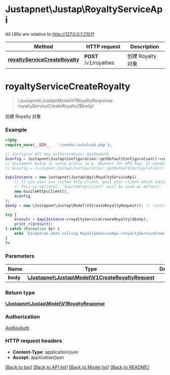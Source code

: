 # Justapnet\Justap\RoyaltyServiceApi

All URIs are relative to *http://127.0.0.1:21011*

Method | HTTP request | Description
------------- | ------------- | -------------
[**royaltyServiceCreateRoyalty**](RoyaltyServiceApi.md#royaltyServiceCreateRoyalty) | **POST** /v1/royalties | 创建 Royalty 对象


# **royaltyServiceCreateRoyalty**
> \Justapnet\Justap\Model\V1RoyaltyResponse royaltyServiceCreateRoyalty($body)

创建 Royalty 对象

### Example
```php
<?php
require_once(__DIR__ . '/vendor/autoload.php');

// Configure API key authorization: ApiKeyAuth
$config = Justapnet\Justap\Configuration::getDefaultConfiguration()->setApiKey('X-JUSTAP-API-KEY', 'YOUR_API_KEY');
// Uncomment below to setup prefix (e.g. Bearer) for API key, if needed
// $config = Justapnet\Justap\Configuration::getDefaultConfiguration()->setApiKeyPrefix('X-JUSTAP-API-KEY', 'Bearer');

$apiInstance = new Justapnet\Justap\Api\RoyaltyServiceApi(
    // If you want use custom http client, pass your client which implements `GuzzleHttp\ClientInterface`.
    // This is optional, `GuzzleHttp\Client` will be used as default.
    new GuzzleHttp\Client(),
    $config
);
$body = new \Justapnet\Justap\Model\V1CreateRoyaltyRequest(); // \Justapnet\Justap\Model\V1CreateRoyaltyRequest | 

try {
    $result = $apiInstance->royaltyServiceCreateRoyalty($body);
    print_r($result);
} catch (Exception $e) {
    echo 'Exception when calling RoyaltyServiceApi->royaltyServiceCreateRoyalty: ', $e->getMessage(), PHP_EOL;
}
?>
```

### Parameters

Name | Type | Description  | Notes
------------- | ------------- | ------------- | -------------
 **body** | [**\Justapnet\Justap\Model\V1CreateRoyaltyRequest**](../Model/V1CreateRoyaltyRequest.md)|  |

### Return type

[**\Justapnet\Justap\Model\V1RoyaltyResponse**](../Model/V1RoyaltyResponse.md)

### Authorization

[ApiKeyAuth](../../README.md#ApiKeyAuth)

### HTTP request headers

 - **Content-Type**: application/json
 - **Accept**: application/json

[[Back to top]](#) [[Back to API list]](../../README.md#documentation-for-api-endpoints) [[Back to Model list]](../../README.md#documentation-for-models) [[Back to README]](../../README.md)

